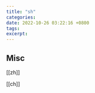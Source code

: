 ```yaml
---
title: "sh"
categories: 
date: 2022-10-26 03:22:16 +0800
tags: 
excerpt: 
---
```





## Misc

[[zh]]

[[ch]]

